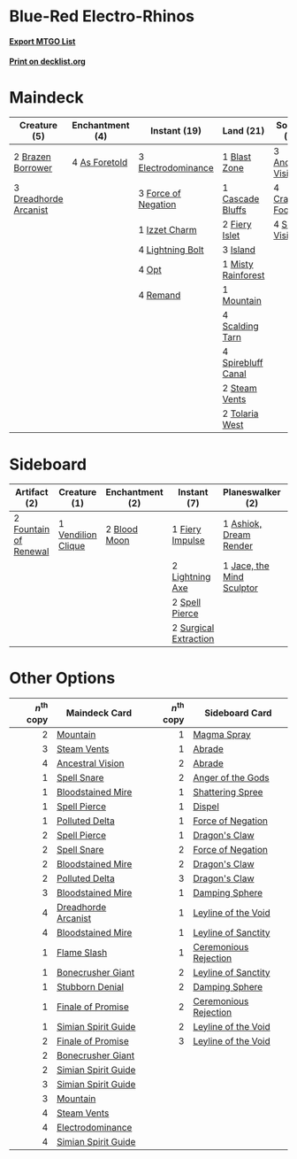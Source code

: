 # Blue-Red Electro-Rhinos

#### [Export MTGO List](../collection/Blue-Red%20Electro-Rhinos/Blue-Red%20Electro-Rhinos.txt)
#### [Print on decklist.org](http://decklist.org/?deckmain=3%09Ancestral%20Vision%0A4%09As%20Foretold%0A1%09Blast%20Zone%0A2%09Brazen%20Borrower%0A1%09Cascade%20Bluffs%0A4%09Crashing%20Footfalls%0A3%09Dreadhorde%20Arcanist%0A3%09Electrodominance%0A2%09Fiery%20Islet%0A3%09Force%20of%20Negation%0A3%09Island%0A1%09Izzet%20Charm%0A4%09Lightning%20Bolt%0A1%09Misty%20Rainforest%0A1%09Mountain%0A4%09Opt%0A4%09Remand%0A4%09Scalding%20Tarn%0A4%09Serum%20Visions%0A4%09Spirebluff%20Canal%0A2%09Steam%20Vents%0A2%09Tolaria%20West&deckside=1%09Anger%20of%20the%20Gods%0A1%09Ashiok,%20Dream%20Render%0A2%09Blood%20Moon%0A1%09Fiery%20Impulse%0A2%09Fountain%20of%20Renewal%0A1%09Jace,%20the%20Mind%20Sculptor%0A2%09Lightning%20Axe%0A2%09Spell%20Pierce%0A2%09Surgical%20Extraction%0A1%09Vendilion%20Clique)
# Maindeck

|                                          Creature (5)                                          |                                    Enchantment (4)                                     |                                         Instant (19)                                         |                                          Land (21)                                          |                                         Sorcery (11)                                          |
|------------------------------------------------------------------------------------------------|----------------------------------------------------------------------------------------|----------------------------------------------------------------------------------------------|---------------------------------------------------------------------------------------------|-----------------------------------------------------------------------------------------------|
|2 [Brazen Borrower](http://gatherer.wizards.com/Pages/Card/Details.aspx?multiverseid=473001)    |4 [As Foretold](http://gatherer.wizards.com/Pages/Card/Details.aspx?multiverseid=426744)|3 [Electrodominance](http://gatherer.wizards.com/Pages/Card/Details.aspx?multiverseid=457243) |1 [Blast Zone](http://gatherer.wizards.com/Pages/Card/Details.aspx?multiverseid=461171)      |3 [Ancestral Vision](http://gatherer.wizards.com/Pages/Card/Details.aspx?multiverseid=189244)  |
|3 [Dreadhorde Arcanist](http://gatherer.wizards.com/Pages/Card/Details.aspx?multiverseid=461052)|                                                                                        |3 [Force of Negation](http://gatherer.wizards.com/Pages/Card/Details.aspx?multiverseid=464001)|1 [Cascade Bluffs](http://gatherer.wizards.com/Pages/Card/Details.aspx?multiverseid=442226)  |4 [Crashing Footfalls](http://gatherer.wizards.com/Pages/Card/Details.aspx?multiverseid=464109)|
|                                                                                                |                                                                                        |1 [Izzet Charm](http://gatherer.wizards.com/Pages/Card/Details.aspx?multiverseid=338413)      |2 [Fiery Islet](http://gatherer.wizards.com/Pages/Card/Details.aspx?multiverseid=464187)     |4 [Serum Visions](http://gatherer.wizards.com/Pages/Card/Details.aspx?multiverseid=50145)      |
|                                                                                                |                                                                                        |4 [Lightning Bolt](http://gatherer.wizards.com/Pages/Card/Details.aspx?multiverseid=806)      |3 [Island](http://gatherer.wizards.com/Pages/Card/Details.aspx?multiverseid=439857)          |                                                                                               |
|                                                                                                |                                                                                        |4 [Opt](http://gatherer.wizards.com/Pages/Card/Details.aspx?multiverseid=442948)              |1 [Misty Rainforest](http://gatherer.wizards.com/Pages/Card/Details.aspx?multiverseid=405102)|                                                                                               |
|                                                                                                |                                                                                        |4 [Remand](http://gatherer.wizards.com/Pages/Card/Details.aspx?multiverseid=380255)           |1 [Mountain](http://gatherer.wizards.com/Pages/Card/Details.aspx?multiverseid=439859)        |                                                                                               |
|                                                                                                |                                                                                        |                                                                                              |4 [Scalding Tarn](http://gatherer.wizards.com/Pages/Card/Details.aspx?multiverseid=405107)   |                                                                                               |
|                                                                                                |                                                                                        |                                                                                              |4 [Spirebluff Canal](http://gatherer.wizards.com/Pages/Card/Details.aspx?multiverseid=417822)|                                                                                               |
|                                                                                                |                                                                                        |                                                                                              |2 [Steam Vents](http://gatherer.wizards.com/Pages/Card/Details.aspx?multiverseid=405109)     |                                                                                               |
|                                                                                                |                                                                                        |                                                                                              |2 [Tolaria West](http://gatherer.wizards.com/Pages/Card/Details.aspx?multiverseid=136047)    |                                                                                               |


# Sideboard

|                                          Artifact (2)                                          |                                        Creature (1)                                         |                                   Enchantment (2)                                    |                                          Instant (7)                                           |                                          Planeswalker (2)                                          |                                         Sorcery (1)                                          |
|------------------------------------------------------------------------------------------------|---------------------------------------------------------------------------------------------|--------------------------------------------------------------------------------------|------------------------------------------------------------------------------------------------|----------------------------------------------------------------------------------------------------|----------------------------------------------------------------------------------------------|
|2 [Fountain of Renewal](http://gatherer.wizards.com/Pages/Card/Details.aspx?multiverseid=447372)|1 [Vendilion Clique](http://gatherer.wizards.com/Pages/Card/Details.aspx?multiverseid=442065)|2 [Blood Moon](http://gatherer.wizards.com/Pages/Card/Details.aspx?multiverseid=45386)|1 [Fiery Impulse](http://gatherer.wizards.com/Pages/Card/Details.aspx?multiverseid=398516)      |1 [Ashiok, Dream Render](http://gatherer.wizards.com/Pages/Card/Details.aspx?multiverseid=461155)   |1 [Anger of the Gods](http://gatherer.wizards.com/Pages/Card/Details.aspx?multiverseid=438682)|
|                                                                                                |                                                                                             |                                                                                      |2 [Lightning Axe](http://gatherer.wizards.com/Pages/Card/Details.aspx?multiverseid=409925)      |1 [Jace, the Mind Sculptor](http://gatherer.wizards.com/Pages/Card/Details.aspx?multiverseid=442051)|                                                                                              |
|                                                                                                |                                                                                             |                                                                                      |2 [Spell Pierce](http://gatherer.wizards.com/Pages/Card/Details.aspx?multiverseid=425876)       |                                                                                                    |                                                                                              |
|                                                                                                |                                                                                             |                                                                                      |2 [Surgical Extraction](http://gatherer.wizards.com/Pages/Card/Details.aspx?multiverseid=397706)|                                                                                                    |                                                                                              |


# Other Options

|*n*<sup>th</sup> copy|                                        Maindeck Card                                         |*n*<sup>th</sup> copy|                                         Sideboard Card                                         |
|--------------------:|----------------------------------------------------------------------------------------------|--------------------:|------------------------------------------------------------------------------------------------|
|                    2|[Mountain](http://gatherer.wizards.com/Pages/Card/Details.aspx?multiverseid=439859)           |                    1|[Magma Spray](http://gatherer.wizards.com/Pages/Card/Details.aspx?multiverseid=426843)          |
|                    3|[Steam Vents](http://gatherer.wizards.com/Pages/Card/Details.aspx?multiverseid=405109)        |                    1|[Abrade](http://gatherer.wizards.com/Pages/Card/Details.aspx?multiverseid=430772)               |
|                    4|[Ancestral Vision](http://gatherer.wizards.com/Pages/Card/Details.aspx?multiverseid=189244)   |                    2|[Abrade](http://gatherer.wizards.com/Pages/Card/Details.aspx?multiverseid=430772)               |
|                    1|[Spell Snare](http://gatherer.wizards.com/Pages/Card/Details.aspx?multiverseid=446100)        |                    2|[Anger of the Gods](http://gatherer.wizards.com/Pages/Card/Details.aspx?multiverseid=438682)    |
|                    1|[Bloodstained Mire](http://gatherer.wizards.com/Pages/Card/Details.aspx?multiverseid=405094)  |                    1|[Shattering Spree](http://gatherer.wizards.com/Pages/Card/Details.aspx?multiverseid=456224)     |
|                    1|[Spell Pierce](http://gatherer.wizards.com/Pages/Card/Details.aspx?multiverseid=425876)       |                    1|[Dispel](http://gatherer.wizards.com/Pages/Card/Details.aspx?multiverseid=401858)               |
|                    1|[Polluted Delta](http://gatherer.wizards.com/Pages/Card/Details.aspx?multiverseid=405104)     |                    1|[Force of Negation](http://gatherer.wizards.com/Pages/Card/Details.aspx?multiverseid=464001)    |
|                    2|[Spell Pierce](http://gatherer.wizards.com/Pages/Card/Details.aspx?multiverseid=425876)       |                    1|[Dragon's Claw](http://gatherer.wizards.com/Pages/Card/Details.aspx?multiverseid=129527)        |
|                    2|[Spell Snare](http://gatherer.wizards.com/Pages/Card/Details.aspx?multiverseid=446100)        |                    2|[Force of Negation](http://gatherer.wizards.com/Pages/Card/Details.aspx?multiverseid=464001)    |
|                    2|[Bloodstained Mire](http://gatherer.wizards.com/Pages/Card/Details.aspx?multiverseid=405094)  |                    2|[Dragon's Claw](http://gatherer.wizards.com/Pages/Card/Details.aspx?multiverseid=129527)        |
|                    2|[Polluted Delta](http://gatherer.wizards.com/Pages/Card/Details.aspx?multiverseid=405104)     |                    3|[Dragon's Claw](http://gatherer.wizards.com/Pages/Card/Details.aspx?multiverseid=129527)        |
|                    3|[Bloodstained Mire](http://gatherer.wizards.com/Pages/Card/Details.aspx?multiverseid=405094)  |                    1|[Damping Sphere](http://gatherer.wizards.com/Pages/Card/Details.aspx?multiverseid=443101)       |
|                    4|[Dreadhorde Arcanist](http://gatherer.wizards.com/Pages/Card/Details.aspx?multiverseid=461052)|                    1|[Leyline of the Void](http://gatherer.wizards.com/Pages/Card/Details.aspx?multiverseid=107682)  |
|                    4|[Bloodstained Mire](http://gatherer.wizards.com/Pages/Card/Details.aspx?multiverseid=405094)  |                    1|[Leyline of Sanctity](http://gatherer.wizards.com/Pages/Card/Details.aspx?multiverseid=204993)  |
|                    1|[Flame Slash](http://gatherer.wizards.com/Pages/Card/Details.aspx?multiverseid=416914)        |                    1|[Ceremonious Rejection](http://gatherer.wizards.com/Pages/Card/Details.aspx?multiverseid=417613)|
|                    1|[Bonecrusher Giant](http://gatherer.wizards.com/Pages/Card/Details.aspx?multiverseid=473077)  |                    2|[Leyline of Sanctity](http://gatherer.wizards.com/Pages/Card/Details.aspx?multiverseid=204993)  |
|                    1|[Stubborn Denial](http://gatherer.wizards.com/Pages/Card/Details.aspx?multiverseid=386673)    |                    2|[Damping Sphere](http://gatherer.wizards.com/Pages/Card/Details.aspx?multiverseid=443101)       |
|                    1|[Finale of Promise](http://gatherer.wizards.com/Pages/Card/Details.aspx?multiverseid=461054)  |                    2|[Ceremonious Rejection](http://gatherer.wizards.com/Pages/Card/Details.aspx?multiverseid=417613)|
|                    1|[Simian Spirit Guide](http://gatherer.wizards.com/Pages/Card/Details.aspx?multiverseid=442137)|                    2|[Leyline of the Void](http://gatherer.wizards.com/Pages/Card/Details.aspx?multiverseid=107682)  |
|                    2|[Finale of Promise](http://gatherer.wizards.com/Pages/Card/Details.aspx?multiverseid=461054)  |                    3|[Leyline of the Void](http://gatherer.wizards.com/Pages/Card/Details.aspx?multiverseid=107682)  |
|                    2|[Bonecrusher Giant](http://gatherer.wizards.com/Pages/Card/Details.aspx?multiverseid=473077)  |                     |                                                                                                |
|                    2|[Simian Spirit Guide](http://gatherer.wizards.com/Pages/Card/Details.aspx?multiverseid=442137)|                     |                                                                                                |
|                    3|[Simian Spirit Guide](http://gatherer.wizards.com/Pages/Card/Details.aspx?multiverseid=442137)|                     |                                                                                                |
|                    3|[Mountain](http://gatherer.wizards.com/Pages/Card/Details.aspx?multiverseid=439859)           |                     |                                                                                                |
|                    4|[Steam Vents](http://gatherer.wizards.com/Pages/Card/Details.aspx?multiverseid=405109)        |                     |                                                                                                |
|                    4|[Electrodominance](http://gatherer.wizards.com/Pages/Card/Details.aspx?multiverseid=457243)   |                     |                                                                                                |
|                    4|[Simian Spirit Guide](http://gatherer.wizards.com/Pages/Card/Details.aspx?multiverseid=442137)|                     |                                                                                                |

